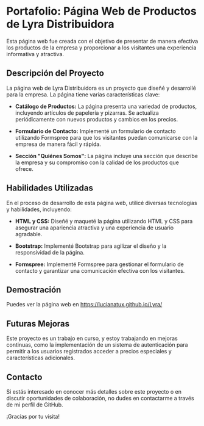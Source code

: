 # Portafolio: Página Web de Productos de Lyra Distribuidora

Esta página web fue creada con el objetivo de presentar de manera efectiva los productos de la empresa y proporcionar a los visitantes una experiencia informativa y atractiva.

## Descripción del Proyecto

La página web de Lyra Distribuidora es un proyecto que diseñé y desarrollé para la empresa. La página tiene varias características clave:

- **Catálogo de Productos:** La página presenta una variedad de productos, incluyendo artículos de papelería y pizarras. Se actualiza periódicamente con nuevos productos y cambios en los precios.

- **Formulario de Contacto:** Implementé un formulario de contacto utilizando Formspree para que los visitantes puedan comunicarse con la empresa de manera fácil y rápida.

- **Sección "Quiénes Somos":** La página incluye una sección que describe la empresa y su compromiso con la calidad de los productos que ofrece.

## Habilidades Utilizadas

En el proceso de desarrollo de esta página web, utilicé diversas tecnologías y habilidades, incluyendo:

- **HTML y CSS:** Diseñé y maqueté la página utilizando HTML y CSS para asegurar una apariencia atractiva y una experiencia de usuario agradable.

- **Bootstrap:** Implementé Bootstrap para agilizar el diseño y la responsividad de la página.

- **Formspree:** Implementé Formspree para gestionar el formulario de contacto y garantizar una comunicación efectiva con los visitantes.

## Demostración

Puedes ver la página web en https://lucianatux.github.io/Lyra/ 

## Futuras Mejoras

Este proyecto es un trabajo en curso, y estoy trabajando en mejoras continuas, como la implementación de un sistema de autenticación para permitir a los usuarios registrados acceder a precios especiales y características adicionales.

## Contacto

Si estás interesado en conocer más detalles sobre este proyecto o en discutir oportunidades de colaboración, no dudes en contactarme a través de mi perfil de GitHub.

¡Gracias por tu visita!
